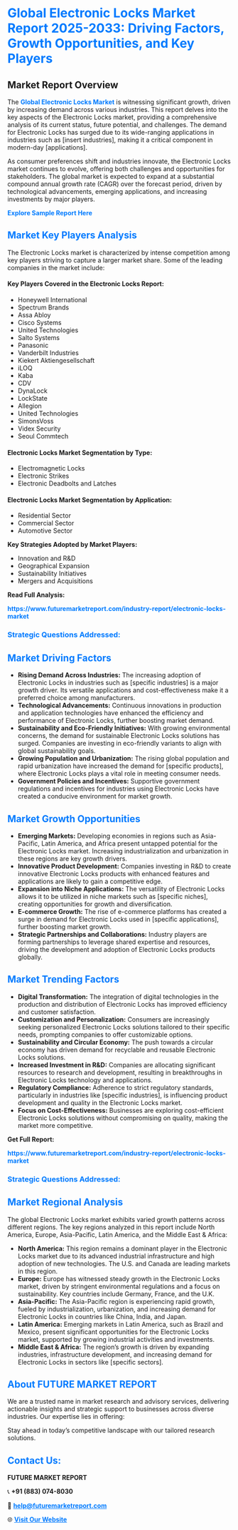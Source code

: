 <h1 style="color: #007BFF;">Global Electronic Locks Market Report 2025-2033: Driving Factors, Growth Opportunities, and Key Players</h1>

<section id="overview">
<h2>Market Report Overview</h2>
<p>The <a href="https://www.futuremarketreport.com/industry-report/electronic-locks-market" style="color: #007BFF; text-decoration: none;"><strong>Global Electronic Locks Market</strong></a> is witnessing significant growth, driven by increasing demand across various industries. This report delves into the key aspects of the Electronic Locks market, providing a comprehensive analysis of its current status, future potential, and challenges. The demand for Electronic Locks has surged due to its wide-ranging applications in industries such as [insert industries], making it a critical component in modern-day [applications].</p>
<p>As consumer preferences shift and industries innovate, the Electronic Locks market continues to evolve, offering both challenges and opportunities for stakeholders. The global market is expected to expand at a substantial compound annual growth rate (CAGR) over the forecast period, driven by technological advancements, emerging applications, and increasing investments by major players.</p>
</section>

<section id="overview">
<p><a href="https://www.futuremarketreport.com/request-sample/reportId=61593" style="color: #007BFF; text-decoration: none;"><strong>Explore Sample Report Here</strong></a></p>
</section>

<section id="key-players">
<h2 style="color: #007BFF;">Market Key Players Analysis</h2>
<p>The Electronic Locks market is characterized by intense competition among key players striving to capture a larger market share. Some of the leading companies in the market include:</p>
<h4>Key Players Covered in the Electronic Locks Report:</h4>
<ul><li>Honeywell International</li><li>Spectrum Brands</li><li>Assa Abloy</li><li>Cisco Systems</li><li>United Technologies</li><li>Salto Systems</li><li>Panasonic</li><li>Vanderbilt Industries</li><li>Kiekert Aktiengesellschaft</li><li>iLOQ</li><li>Kaba</li><li>CDV</li><li>DynaLock</li><li>LockState</li><li>Allegion</li><li>United Technologies</li><li>SimonsVoss</li><li>Videx Security</li><li>Seoul Commtech</li></ul>
<h4>Electronic Locks Market Segmentation by Type:</h4>
<ul><li>Electromagnetic Locks</li><li>Electronic Strikes</li><li>Electronic Deadbolts and Latches</li></ul>

<h4>Electronic Locks Market Segmentation by Application:</h4>
<ul><li>Residential Sector</li><li>Commercial Sector</li><li>Automotive Sector</li></ul>
<p><strong>Key Strategies Adopted by Market Players:</strong></p>
<ul>
<li>Innovation and R&D</li>
<li>Geographical Expansion</li>
<li>Sustainability Initiatives</li>
<li>Mergers and Acquisitions</li>
</ul>
</section>

<section>
<p><strong>Read Full Analysis: </strong></p><a href="https://www.futuremarketreport.com/industry-report/electronic-locks-market" style="color: #007BFF; text-decoration: none;"><strong>https://www.futuremarketreport.com/industry-report/electronic-locks-market</strong></a>
<h3 style="color: #007BFF;">Strategic Questions Addressed:</h3>
</section>

<section id="driving-factors">
<h2 style="color: #007BFF;">Market Driving Factors</h2>
<ul>
<li><strong>Rising Demand Across Industries:</strong> The increasing adoption of Electronic Locks in industries such as [specific industries] is a major growth driver. Its versatile applications and cost-effectiveness make it a preferred choice among manufacturers.</li>
<li><strong>Technological Advancements:</strong> Continuous innovations in production and application technologies have enhanced the efficiency and performance of Electronic Locks, further boosting market demand.</li>
<li><strong>Sustainability and Eco-Friendly Initiatives:</strong> With growing environmental concerns, the demand for sustainable Electronic Locks solutions has surged. Companies are investing in eco-friendly variants to align with global sustainability goals.</li>
<li><strong>Growing Population and Urbanization:</strong> The rising global population and rapid urbanization have increased the demand for [specific products], where Electronic Locks plays a vital role in meeting consumer needs.</li>
<li><strong>Government Policies and Incentives:</strong> Supportive government regulations and incentives for industries using Electronic Locks have created a conducive environment for market growth.</li>
</ul>
</section>

<section id="growth-opportunities">
<h2 style="color: #007BFF;">Market Growth Opportunities</h2>
<ul>
<li><strong>Emerging Markets:</strong> Developing economies in regions such as Asia-Pacific, Latin America, and Africa present untapped potential for the Electronic Locks market. Increasing industrialization and urbanization in these regions are key growth drivers.</li>
<li><strong>Innovative Product Development:</strong> Companies investing in R&D to create innovative Electronic Locks products with enhanced features and applications are likely to gain a competitive edge.</li>
<li><strong>Expansion into Niche Applications:</strong> The versatility of Electronic Locks allows it to be utilized in niche markets such as [specific niches], creating opportunities for growth and diversification.</li>
<li><strong>E-commerce Growth:</strong> The rise of e-commerce platforms has created a surge in demand for Electronic Locks used in [specific applications], further boosting market growth.</li>
<li><strong>Strategic Partnerships and Collaborations:</strong> Industry players are forming partnerships to leverage shared expertise and resources, driving the development and adoption of Electronic Locks products globally.</li>
</ul>
</section>

<section id="trending-factors">
<h2 style="color: #007BFF;">Market Trending Factors</h2>
<ul>
<li><strong>Digital Transformation:</strong> The integration of digital technologies in the production and distribution of Electronic Locks has improved efficiency and customer satisfaction.</li>
<li><strong>Customization and Personalization:</strong> Consumers are increasingly seeking personalized Electronic Locks solutions tailored to their specific needs, prompting companies to offer customizable options.</li>
<li><strong>Sustainability and Circular Economy:</strong> The push towards a circular economy has driven demand for recyclable and reusable Electronic Locks solutions.</li>
<li><strong>Increased Investment in R&D:</strong> Companies are allocating significant resources to research and development, resulting in breakthroughs in Electronic Locks technology and applications.</li>
<li><strong>Regulatory Compliance:</strong> Adherence to strict regulatory standards, particularly in industries like [specific industries], is influencing product development and quality in the Electronic Locks market.</li>
<li><strong>Focus on Cost-Effectiveness:</strong> Businesses are exploring cost-efficient Electronic Locks solutions without compromising on quality, making the market more competitive.</li>
</ul>
</section>

<section>
<p><strong>Get Full Report: </strong></p><a href="https://www.futuremarketreport.com/industry-report/electronic-locks-market" style="color: #007BFF; text-decoration: none;"><strong>https://www.futuremarketreport.com/industry-report/electronic-locks-market</strong></a>
<h3 style="color: #007BFF;">Strategic Questions Addressed:</h3>
</section>


<section id="regional-analysis">
<h2 style="color: #007BFF;">Market Regional Analysis</h2>
<p>The global Electronic Locks market exhibits varied growth patterns across different regions. The key regions analyzed in this report include North America, Europe, Asia-Pacific, Latin America, and the Middle East & Africa:</p>
<ul>
<li><strong>North America:</strong> This region remains a dominant player in the Electronic Locks market due to its advanced industrial infrastructure and high adoption of new technologies. The U.S. and Canada are leading markets in this region.</li>
<li><strong>Europe:</strong> Europe has witnessed steady growth in the Electronic Locks market, driven by stringent environmental regulations and a focus on sustainability. Key countries include Germany, France, and the U.K.</li>
<li><strong>Asia-Pacific:</strong> The Asia-Pacific region is experiencing rapid growth, fueled by industrialization, urbanization, and increasing demand for Electronic Locks in countries like China, India, and Japan.</li>
<li><strong>Latin America:</strong> Emerging markets in Latin America, such as Brazil and Mexico, present significant opportunities for the Electronic Locks market, supported by growing industrial activities and investments.</li>
<li><strong>Middle East & Africa:</strong> The region’s growth is driven by expanding industries, infrastructure development, and increasing demand for Electronic Locks in sectors like [specific sectors].</li>
</ul>
</section>

<footer>
<h2 style="color: #007BFF;">About FUTURE MARKET REPORT</h2>
<p>We are a trusted name in market research and advisory services, delivering actionable insights and strategic support to businesses across diverse industries. Our expertise lies in offering:</p>

<p>Stay ahead in today’s competitive landscape with our tailored research solutions.</p>

<h2 style="color: #007BFF;">Contact Us:</h2>
<p><strong>FUTURE MARKET REPORT</strong></p>
<p>📞 <strong>+91 (883) 074-8030</strong></p>
<p>📧 <strong><a href="mailto:help@futuremarketreport.com" style="color: #007BFF;">help@futuremarketreport.com</a></strong></p>
<p>🌐 <strong><a href="https://www.futuremarketreport.com/" style="color: #007BFF;">Visit Our Website</a></strong></p>
</footer>